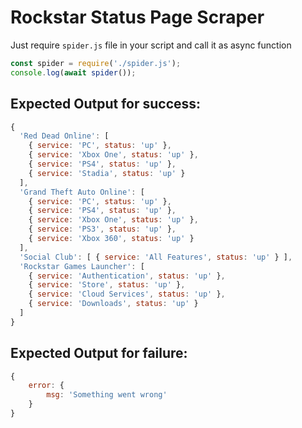 # Rockstar Status Page Scraper
Just require ```spider.js``` file in your script and call it as async function
```javascript
const spider = require('./spider.js');
console.log(await spider());
```
## Expected Output for success:
```javascript
{
  'Red Dead Online': [
    { service: 'PC', status: 'up' },
    { service: 'Xbox One', status: 'up' },
    { service: 'PS4', status: 'up' },
    { service: 'Stadia', status: 'up' }
  ],
  'Grand Theft Auto Online': [
    { service: 'PC', status: 'up' },
    { service: 'PS4', status: 'up' },
    { service: 'Xbox One', status: 'up' },
    { service: 'PS3', status: 'up' },
    { service: 'Xbox 360', status: 'up' }
  ],
  'Social Club': [ { service: 'All Features', status: 'up' } ],
  'Rockstar Games Launcher': [
    { service: 'Authentication', status: 'up' },
    { service: 'Store', status: 'up' },
    { service: 'Cloud Services', status: 'up' },
    { service: 'Downloads', status: 'up' }
  ]
}
```
## Expected Output for failure:
```javascript
{
    error: {
        msg: 'Something went wrong'
    }
}
```
